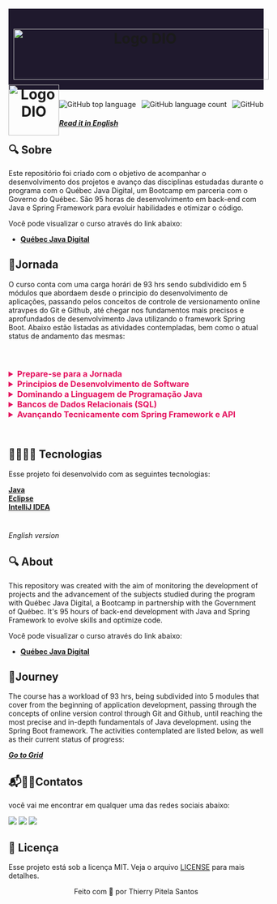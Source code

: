 <h1 align="center" style="background-color: #1F192D; height: 100px; padding: 30px 0; width: 100%">
   <img src="https://hermes.digitalinnovation.one/assets/diome/logo.png" alt="Logo DIO" height="100%" style="padding:10px;"/>
   <img src="https://hermes.digitalinnovation.one/files/assets/67e98e90-35be-41a2-96f0-943d500c27ed.png" alt="Logo DIO"  width="100px" height="100%" style="float:left"/>
</h1>

<div style="display: flex; justify-content: center; align-items: center; margin: 20px 0; justify-content: space-between; padding: 0 px;">
  <img alt="GitHub top language" src="https://img.shields.io/github/languages/top/Azanniel/nlw-return?color=blue">

  <img alt="GitHub language count" src="https://img.shields.io/github/languages/count/Azanniel/nlw-return?color=blueviolet">

  <img alt="GitHub" src="https://img.shields.io/github/license/Azanniel/nlw-return?color=magenta">
</div>

**_[Read it in English](#English)_**

## 🔍 **Sobre**
Este repositório foi criado com o objetivo de acompanhar o desenvolvimento dos projetos e avanço das disciplinas estudadas durante o programa com o Québec Java Digital, um Bootcamp em parceria com o Governo do Québec. São 95 horas de desenvolvimento em back-end com Java e Spring Framework para evoluir habilidades e otimizar o código. 

Você pode visualizar o curso através do link abaixo:
- **[Québec Java Digital](https://web.dio.me/track/d4a8a79e-3f08-402c-a5dd-d7cfec1b0447)**
  

## 🧭**Jornada**
O curso conta com uma carga horári de 93 hrs sendo subdividido em 5 módulos que abordaem desde o principio do desenvolvimento de aplicações, passando pelos conceitos de controle de versionamento online atravpes do Git e Github, até chegar nos fundamentos mais precisos e aprofundados de desenvolvimento Java utilizando o framework Spring Boot. Abaixo estão listadas as atividades contempladas, bem como o atual status de andamento das mesmas:

#

<br>
<div stye="display: flex; width: 100%;" id="grid">
  <details>
    <summary style="font-size:16px; font-weight: bold; color: #E4105D;">Prepare-se para a Jornada</summary>
    <table style="width:100%; border: 1px solid #FF82B0;">
      <tr>
        <td style="border-right: 1px solid #FF82B0; width:90%">Prepare-se para a Jornada</td>
        <td style="display: flex;justify-content: center;">✅</td>
      </tr>
      <tr>
        <td style="border-right: 1px solid #FF82B0; width:90%">Conheça as Oportunidades DIO</td>
        <td style="display: flex;justify-content: center">✅</td>
      </tr>
      <tr>
        <td style="border-right: 1px solid #FF82B0; width:90%">Seja protagonista neste Bootcamp</td>
        <td style="display: flex;justify-content: center">✅</td>
      </tr>
      <tr>
        <td style="border-right: 1px solid #FF82B0; width:90%">Conheça as Oportunidades DIO</td>
        <td style="display: flex;justify-content: center">✅</td>
      </tr>
      <tr>
        <td style="border-right: 1px solid #FF82B0; width:90%">Introdução ao Desenvolvimento de Software</td>
        <td style="display: flex;justify-content: center">✅</td>
      </tr>
  </table>
  </details>
  <details>
    <summary style="font-size:16px; font-weight: bold; color: #E4105D;">Principios de Desenvolvimento de Software</summary>
    <table style="width:100%; border: 1px solid #FF82B0;">
    <tr>
      <td style="width:90%; border-right: 1px solid #FF82B0;">Introdução à Programação e Pensamento Computacional</td>
      <td style=" display: flex;justify-content: center">✅</td>
    </tr>
    <tr>
      <td style="width:90%; border-right: 1px solid #FF82B0;">Introdução ao Git e Github</td>
      <td style=" display: flex;justify-content: center">✅</td>
    </tr>
    <tr>
      <td style="width:90%; border-right: 1px solid #FF82B0;">Criando seu Primeiro Repositório no GitHub Para Compartilhar Seu Progresso</td>
      <td style=" display: flex;justify-content: center">✅</td>
    </tr>
    <tr>
      <td style="width:90%; border-right: 1px solid #FF82B0;">Criando seu Primeiro Repositório no GitHub Para Compartilhar Seu Progresso</td>
      <td style=" display: flex;justify-content: center">✅</td>
    </tr>
  </table>
  </details>
  <details>
    <summary style="font-size:16px; font-weight: bold; color: #E4105D;">Dominando a Linguagem de Programação Java</summary>
    <table style="width:100%; border: 1px solid #FF82B0;">
    <tr>
      <td style="border-right: 1px solid #FF82B0; width:90%">Dominando IDEs Java</td>
      <td style="display: flex;justify-content: center">✅</td>
    </tr>
    <tr>
      <td style="border-right: 1px solid #FF82B0; width:90%">Variáveis, Tipos de Dados e Operadores Matemáticos em Java</td>
      <td style="display: flex;justify-content: center">✅</td>
    </tr>
    <tr>
      <td style="border-right: 1px solid #FF82B0; width:90%">Entendendo Métodos Java</td>
      <td style="display: flex;justify-content: center">✅</td>
    </tr>
    <tr>
      <td style="border-right: 1px solid #FF82B0; width:90%">Introdução e Estruturas Condicionais com Java</td>
      <td style="display: flex;justify-content: center">✅</td>
    </tr>
    <tr>
      <td style="border-right: 1px solid #FF82B0; width:90%">Estruturas de Repetição em Java</td>
      <td style="display: flex;justify-content: center">✅</td>
    </tr>
    <tr>
      <td style="border-right: 1px solid #FF82B0; width:90%">Java e Tratamento de Exceções</td>
      <td style="display: flex;justify-content: center">✅</td>
    </tr>
    <tr>
      <td style="border-right: 1px solid #FF82B0; width:90%">Trabalhando com Collections Java</td>
      <td style="display: flex;justify-content: center">✅</td>
    </tr>
    <tr>
      <td style="border-right: 1px solid #FF82B0; width:90%">Desafios de Código Básico Java - Québec</td>
      <td style="display: flex;justify-content: center">✅</td>
    </tr>
    <tr>
      <td style="border-right: 1px solid #FF82B0; width:90%">Programação Orientada a Objetos</td>
      <td style="display: flex;justify-content: center">✅</td>
    </tr>
    <tr>
      <td style="border-right: 1px solid #FF82B0; width:90%">Debugging Java</td>
      <td style="display: flex;justify-content: center">✅</td>
    </tr>
    <tr>
      <td style="border-right: 1px solid #FF82B0; width:90%">Tratamento de Exceções Java</td>
      <td style="display: flex;justify-content: center">✅</td>
    </tr>
    <tr>
      <td style="border-right: 1px solid #FF82B0; width:90%">Testes Unitários com JUnit</td>
      <td style="display: flex;justify-content: center">❌</td>
    </tr>
    <tr>
      <td style="border-right: 1px solid #FF82B0; width:90%">Desafios de Código Intermediário Java - Québec</td>
      <td style="display: flex;justify-content: center">✅</td>
    </tr>
    <tr>
      <td style="border-right: 1px solid #FF82B0; width:90%">Criando um Banco Digital com Java e Orientação a Objetos</td>
      <td style="display: flex;justify-content: center">❌</td>
    </tr>
  </table>
  </details>
  <details>
    <summary style="font-size:16px; font-weight: bold; color: #E4105D;">Bancos de Dados Relacionais (SQL)</summary>
    <table style="width:100%; border: 1px solid #FF82B0;">
    <tr>
      <td style="border-right: 1px solid #FF82B0; width:90%">Conceitos e Melhores Práticas com Bancos de Dados PostgreSQL</td>
      <td style="display: flex;justify-content: center">❌</td>
    </tr>
  </table>
  </details>
  <details>
  <summary style="font-size:16px; font-weight: bold; color: #E4105D;">Avançando Tecnicamente com Spring Framework e API
 </summary>
  <table style="width:100%; border: 1px solid #FF82B0;">
    <tr>
      <td style="border-right: 1px solid #FF82B0; width:90%; font-size:12px;; font-size:12px">Principais Protocolos de Comunicação da Internet</td>
      <td style="display: flex;justify-content: center">❌</td>
    </tr>
    <tr>
      <td style="border-right: 1px solid #FF82B0; width:90%; font-size:12px;">Gerenciamento de Dependências e Build em Java com Maven</td>
      <td style="display: flex; justify-content: center;">❌</td>
    </tr>
    <tr>
      <td style="border-right: 1px solid #FF82B0; width:90%; font-size:12px;">Introdução ao Spring Framework</td>
      <td style="display: flex;justify-content: center">❌</td>
    </tr>
    <tr>
      <td style="border-right: 1px solid #FF82B0; width:90%; font-size:12px;">Simplificando Projetos Java com o Spring Boot</td>
      <td style="display: flex;justify-content: center">❌</td>
    </tr>
    <tr>
      <td style="border-right: 1px solid #FF82B0; width:90%; font-size:12px;">Imersão no Spring Framework com Spring Boot</td>
      <td style="display: flex;justify-content: center">❌</td>
    </tr>
    <tr>
      <td style="border-right: 1px solid #FF82B0; width:90%; font-size:12px;">Criando uma API REST Documentada com Spring Web e Swagger</td>
      <td style="display: flex;justify-content: center">❌</td>
    </tr>
    <tr>
      <td style="border-right: 1px solid #FF82B0; width:90%; font-size:12px;">Adicionando Segurança a uma API REST com Spring Security</td>
      <td style="display: flex;justify-content: center">❌</td>
    </tr>
    <tr>
      <td style="border-right: 1px solid #FF82B0; width:90%; font-size:12px;">Explorando Padrões de Projetos na Prática com Java</td>
      <td style="display: flex;justify-content: center">❌</td>
    </tr>
    <tr>
      <td style="border-right: 1px solid #FF82B0; width:90%;font-size:12px;">Realizando Deploy na Nuvem de um Conjunto de API’s Desenvolvida em Spring Boot</td>
      <td style="display: flex;justify-content: center">❌</td>
    </tr>
</table>
</details>
</div>
<br>

#


## 🧑‍💻🧑‍💻 Tecnologias

Esse projeto foi desenvolvido com as seguintes tecnologias:

**[Java](https://www.oracle.com/java/technologies/downloads/)**<br>
**[Eclipse](https://www.eclipse.org/downloads/)**<br>
**[IntelliJ IDEA](https://www.jetbrains.com/idea/download/#section=windows)**<br>
<!-- - [Java](https://reactjs.org)
- [SpringBoot](https://tailwindcss.com)
- [Vite](https://vitejs.dev)
- [TypeScript](https://www.typescriptlang.org)
- [Express](https://expressjs.com/pt-br)
- [Prisma](https://www.prisma.io)
- [Jest](https://jestjs.io)
- [React Native](https://reactnative.dev/)
- [Expo](https://expo.dev/) -->

#

<div id="English">

_English version_

## 🔍 **About**
This repository was created with the aim of monitoring the development of projects and the advancement of the subjects studied during the program with Québec Java Digital, a Bootcamp in partnership with the Government of Québec. It's 95 hours of back-end development with Java and Spring Framework to evolve skills and optimize code. 

Você pode visualizar o curso através do link abaixo:
- **[Québec Java Digital](https://web.dio.me/track/d4a8a79e-3f08-402c-a5dd-d7cfec1b0447)**
  

## 🧭**Journey**
The course has a workload of 93 hrs, being subdivided into 5 modules that cover from the beginning of application development, passing through the concepts of online version control through Git and Github, until reaching the most precise and in-depth fundamentals of Java development. using the Spring Boot framework. The activities contemplated are listed below, as well as their current status of progress:

**_[Go to Grid](#grid)_**
</div>

## 📬🧑‍💻Contatos

 você vai me encontrar em qualquer uma das redes sociais abaixo:

 <a href="https://www.instagram.com/mm_thierry" target="_blank"><img src="https://img.shields.io/badge/-Instagram-%23E4405F?style=for-the-badge&logo=instagram&logoColor=white" target="_blank"></a>
  <a href = "mailto:thierrypitela@hotmail.com"><img src="https://img.shields.io/badge/Microsoft_Outlook-0078D4?style=for-the-badge&logo=microsoft-outlook&logoColor=white" target="_blank"></a>
  <a href="https://www.linkedin.com/in/thierry-pitela-santos-970221188" target="_blank"><img src="https://img.shields.io/badge/-LinkedIn-%230077B5?style=for-the-badge&logo=linkedin&logoColor=white" target="_blank"></a> 

## 📝 Licença

Esse projeto está sob a licença MIT. Veja o arquivo [LICENSE](LICENSE.md) para mais detalhes.

<p align="center">Feito com 💜 por Thierry Pitela Santos</p>
